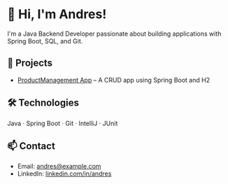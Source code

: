 # 👋 Hi, I'm Andres!
I'm a Java Backend Developer passionate about building applications with Spring Boot, SQL, and Git.  

## 🚀 Projects
- [ProductManagement App](https://github.com/Andres-VIP/productManagement) – A CRUD app using Spring Boot and H2

## 🛠️ Technologies
Java · Spring Boot · Git · IntelliJ · JUnit

## 📫 Contact
- Email: andres@example.com  
- LinkedIn: [linkedin.com/in/andres](https://examplelinkedin.com/in/andres)
